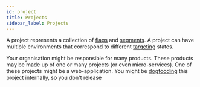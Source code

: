 ```yaml
---
id: project
title: Projects
sidebar_label: Projects
---
```


A project represents a collection of [flags](#flag) and [segments](#segment). A project can have multiple environments that correspond to different [targeting](#targeting) states.

Your organisation might be responsible for many products. These products may be made up of one or many projects (or even micro-services). One of these projects might be a web-application. You might be [dogfooding](https://en.wikipedia.org/wiki/Eating_your_own_dog_food) this project internally, so you don't release

